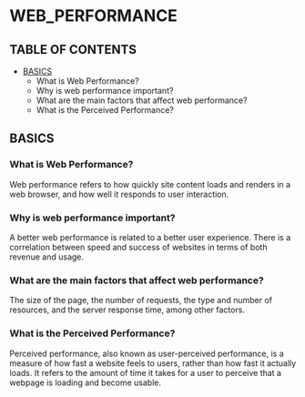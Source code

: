 # WEB_PERFORMANCE

## TABLE OF CONTENTS

- [BASICS](#basics)
  - What is Web Performance?
  - Why is web performance important?
  - What are the main factors that affect web performance?
  - What is the Perceived Performance?

<a name="basics"/>

## BASICS

### What is Web Performance?

Web performance refers to how quickly site content loads and renders in a web browser, and how well it responds to user interaction.

### Why is web performance important?

A better web performance is related to a better user experience. There is a correlation between speed and success of websites in terms of both revenue and usage.

### What are the main factors that affect web performance?

The size of the page, the number of requests, the type and number of resources, and the server response time, among other factors.

### What is the Perceived Performance?

Perceived performance, also known as user-perceived performance, is a measure of how fast a website feels to users, rather than how fast it actually loads. It refers to the amount of time it takes for a user to perceive that a webpage is loading and become usable.
